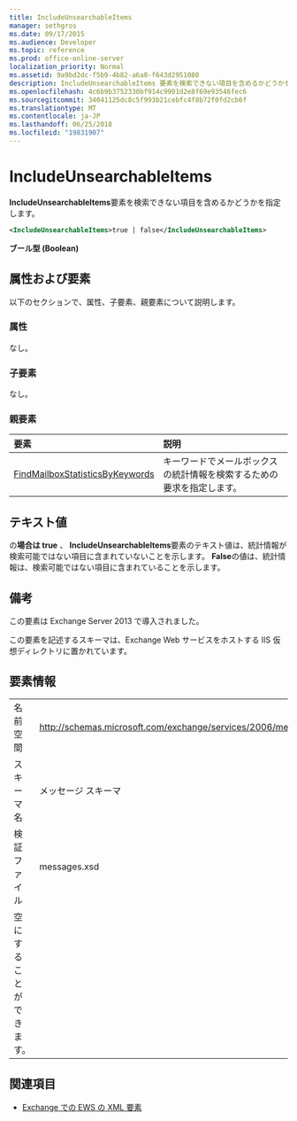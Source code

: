 ```yaml
---
title: IncludeUnsearchableItems
manager: sethgros
ms.date: 09/17/2015
ms.audience: Developer
ms.topic: reference
ms.prod: office-online-server
localization_priority: Normal
ms.assetid: 9a9bd2dc-f5b9-4b82-a6a0-f643d2951080
description: IncludeUnsearchableItems 要素を検索できない項目を含めるかどうかを指定します。
ms.openlocfilehash: 4c6b9b3752330bf914c9901d2e8f69e93546fec6
ms.sourcegitcommit: 34041125dc8c5f993b21cebfc4f8b72f0fd2cb6f
ms.translationtype: MT
ms.contentlocale: ja-JP
ms.lasthandoff: 06/25/2018
ms.locfileid: "19831907"
---
```

# <a name="includeunsearchableitems"></a>IncludeUnsearchableItems

**IncludeUnsearchableItems**要素を検索できない項目を含めるかどうかを指定します。 
  
```XML
<IncludeUnsearchableItems>true | false</IncludeUnsearchableItems>
```

 **ブール型 (Boolean)**
## <a name="attributes-and-elements"></a>属性および要素

以下のセクションで、属性、子要素、親要素について説明します。
  
### <a name="attributes"></a>属性

なし。
  
### <a name="child-elements"></a>子要素

なし。
  
### <a name="parent-elements"></a>親要素

|**要素**|**説明**|
|:-----|:-----|
|[FindMailboxStatisticsByKeywords](findmailboxstatisticsbykeywords.md) <br/> |キーワードでメールボックスの統計情報を検索するための要求を指定します。  <br/> |
   
## <a name="text-value"></a>テキスト値

の**場合は true** 、 **IncludeUnsearchableItems**要素のテキスト値は、統計情報が検索可能ではない項目に含まれていないことを示します。 **False**の値は、統計情報は、検索可能ではない項目に含まれていることを示します。 
  
## <a name="remarks"></a>備考

この要素は Exchange Server 2013 で導入されました。
  
この要素を記述するスキーマは、Exchange Web サービスをホストする IIS 仮想ディレクトリに置かれています。
  
## <a name="element-information"></a>要素情報

|||
|:-----|:-----|
|名前空間  <br/> |http://schemas.microsoft.com/exchange/services/2006/messages  <br/> |
|スキーマ名  <br/> |メッセージ スキーマ  <br/> |
|検証ファイル  <br/> |messages.xsd  <br/> |
|空にすることができます。  <br/> ||
   
## <a name="see-also"></a>関連項目



- [Exchange での EWS の XML 要素](ews-xml-elements-in-exchange.md)

